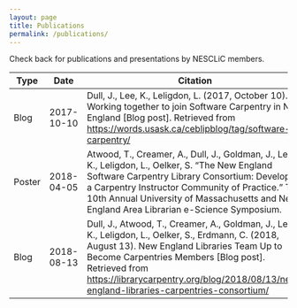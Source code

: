 ```yaml
---
layout: page
title: Publications
permalink: /publications/
---
```

Check back for publications and presentations by NESCLiC members. 

Type | Date | Citation | Link 
---|---|---|---
Blog|2017-10-10|Dull, J., Lee, K., Leligdon, L. (2017, October 10). Working together to join Software Carpentry in New England [Blog post]. Retrieved from https://words.usask.ca/ceblipblog/tag/software-carpentry/|[Post](https://words.usask.ca/ceblipblog/tag/software-carpentry/)
Poster|2018-04-05|Atwood, T., Creamer, A., Dull, J., Goldman, J., Lee, K., Leligdon, L., Oelker, S. “The New England Software Carpentry Library Consortium: Developing a Carpentry Instructor Community of Practice.” The 10th Annual University of Massachusetts and New England Area Librarian e-Science Symposium.|[Poster PDF](../blob/pubs/20180404_eSciencePoster.pdf)
Blog|2018-08-13|Dull, J., Atwood, T., Creamer, A., Goldman, J., Lee, K., Leligdon, L., Oelker, S., Erdmann, C. (2018, August 13). New England Libraries Team Up to Become Carpentries Members [Blog post]. Retrieved from https://librarycarpentry.org/blog/2018/08/13/new-england-libraries-carpentries-consortium/|[Post](https://librarycarpentry.org/blog/2018/08/13/new-england-libraries-carpentries-consortium/)
